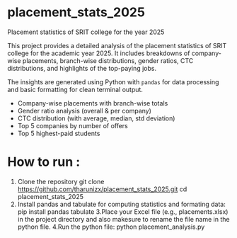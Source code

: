 # placement_stats_2025
Placement statistics of SRIT college for the year 2025

This project provides a detailed analysis of the placement statistics of SRIT college for the academic year 2025. It includes breakdowns of company-wise placements,
branch-wise distributions, gender ratios, CTC distributions, and highlights of the top-paying jobs.

The insights are generated using Python with `pandas` for data processing and basic formatting for clean terminal output.

-  Company-wise placements with branch-wise totals
-  Gender ratio analysis (overall & per company)
-  CTC distribution (with average, median, std deviation)
-  Top 5 companies by number of offers
-  Top 5 highest-paid students


# How to run :

1. Clone the repository
   git clone https://github.com/tharunizx/placement_stats_2025.git
   cd placement_stats_2025
2. Install pandas and tabulate for computing statistics and formating data:
   pip install pandas tabulate
3.Place your Excel file (e.g., placements.xlsx) in the project directory and also makesure to rename the file name in the python file.
4.Run the python file:
  python placement_analysis.py


